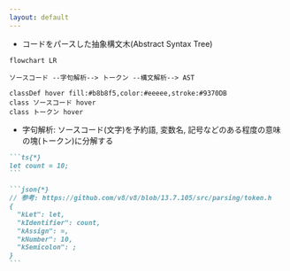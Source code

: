 ```yaml
---
layout: default
---
```


<section-title title="AST とは？" />

<div class="_bullet">

* コードをパースした抽象構文木(Abstract Syntax Tree)

</div>

<div>

```mermaid
flowchart LR

ソースコード --字句解析--> トークン --構文解析--> AST

classDef hover fill:#b8b8f5,color:#eeeee,stroke:#9370DB
class ソースコード hover
class トークン hover
```

</div>

<div class="_bullet">

- 字句解析: ソースコード(文字)を予約語, 変数名, 記号などのある程度の意味の塊(トークン)に分解する

</div>

````md magic-move
```ts{*}
let count = 10;
```

```json{*}
// 参考: https://github.com/v8/v8/blob/13.7.105/src/parsing/token.h
{
  "kLet": let,
  "kIdentifier": count,
  "kAssign": =,
  "kNumber": 10,
  "kSemicolon": ;
}
```
````

<!-- 
ここでの字句解析とは、ソースコードを予約語、変数名、記号などの、ある程度の意味の塊に分解することです。  
例えば、`let count = 10` というソースコードを字句解析すると、  
[click] `let` と `count` と `=` と `10` と `;(セミコロン)` という単位に分解されます。
-->
